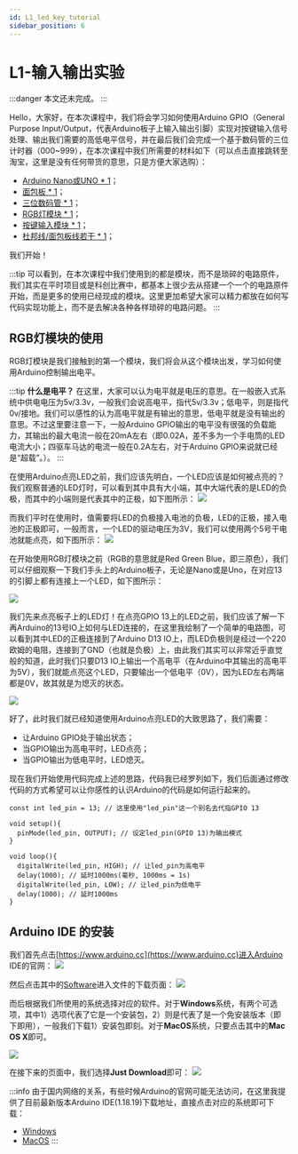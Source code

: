 ```yaml
---
id: L1_led_key_tutorial
sidebar_position: 6
---
```


# L1-输入输出实验

<!-- 标识符 -->
:::danger
本文还未完成。
:::

Hello，大家好，在本次课程中，我们将会学习如何使用Arduino GPIO（General Purpose Input/Output，代表Arduino板子上输入输出引脚）实现对按键输入信号处理、输出我们需要的高低电平信号，并在最后我们会完成一个基于数码管的三位计时器（000~999），在本次课程中我们所需要的材料如下（可以点击直接跳转至淘宝，这里是没有任何带货的意思，只是方便大家选购）：

- [Arduino Nano或UNO * 1](https://item.taobao.com/item.htm?id=677378335092)；
- [面包板 * 1](https://item.taobao.com/item.htm?id=522572405070)；
- [三位数码管 * 1](https://item.taobao.com/item.htm?id=617218844322)；
- [RGB灯模块 * 1](https://item.taobao.com/item.htm?id=585201123177)；
- [按键输入模块 * 1](https://item.taobao.com/item.htm?id=564674095028)；
- [杜邦线/面包板线若干 * 1](https://item.taobao.com/item.htm?id=522572825997)；

我们开始！

:::tip
可以看到，在本次课程中我们使用到的都是模块，而不是琐碎的电路原件，我们其实在平时项目或是科创比赛中，都基本上很少去从搭建一个一个的电路原件开始，而是更多的使用已经现成的模块。这里更加希望大家可以精力都放在如何写代码实现功能上，而不是去解决各种各样琐碎的电路问题。
:::

## RGB灯模块的使用

RGB灯模块是我们接触到的第一个模块，我们将会从这个模块出发，学习如何使用Arduino控制输出电平。

:::tip
**什么是电平？**
在这里，大家可以认为电平就是电压的意思。在一般嵌入式系统中供电电压为5v/3.3v，一般我们会说高电平，指代5v/3.3v；低电平，则是指代0v/接地。我们可以感性的认为高电平就是有输出的意思，低电平就是没有输出的意思。不过这里要注意一下，一般Arduino GPIO输出的电平没有很强的负载能力，其输出的最大电流一般在20mA左右（即0.02A，差不多为一个手电筒的LED电流大小；四驱车马达的电流一般在0.2A左右，对于Arduino GPIO来说就已经是“超载”。）。
:::

在使用Arduino点亮LED之前，我们应该先明白，一个LED应该是如何被点亮的？我们观察普通的LED灯时，可以看到其中具有大小端，其中大端代表的是LED的负极，而其中的小端则是代表其中的正极，如下图所示：
![](https://dedemaker-1255717351.cos.ap-nanjing.myqcloud.com/20220719234843.png)

而我们平时在使用时，值需要将LED的负极接入电池的负极，LED的正极，接入电池的正极即可，一般而言，一个LED的驱动电压为3V，我们可以使用两个5号干电池就能点亮，如下图所示：
![](https://dedemaker-1255717351.cos.ap-nanjing.myqcloud.com/20220719234740.png)


在开始使用RGB灯模块之前（RGB的意思就是Red Green Blue，即三原色），我们可以仔细观察一下我们手头上的Arduino板子，无论是Nano或是Uno，在对应13的引脚上都有连接上一个LED，如下图所示：

![](https://dedemaker-1255717351.cos.ap-nanjing.myqcloud.com/20220719234927.png)

我们先来点亮板子上的LED灯！在点亮GPIO 13上的LED之前，我们应该了解一下再Arduino的13号IO上如何与LED连接的，在这里我绘制了一个简单的电路图，可以看到其中LED的正极连接到了Arduino D13 IO上，而LED负极则是经过一个220欧姆的电阻，连接到了GND（也就是负极）上，由此我们其实可以非常近乎直觉般的知道，此时我们只要D13 IO上输出一个高电平（在Arduino中其输出的高电平为5V），我们就能点亮这个LED，只要输出一个低电平（0V），因为LED左右两端都是0V，故其就是为熄灭的状态。

![](https://dedemaker-1255717351.cos.ap-nanjing.myqcloud.com/20220720001155.png)

好了，此时我们就已经知道使用Arduino点亮LED的大致思路了，我们需要：
- 让Arduino GPIO处于输出状态；
- 当GPIO输出为高电平时，LED点亮；
- 当GPIO输出为低电平时，LED熄灭。

现在我们开始使用代码完成上述的思路，代码我已经罗列如下，我们后面通过修改代码的方式希望可以让你感性的认识Arduino的代码是如何运行起来的。

```arduino
const int led_pin = 13; // 这里使用"led_pin"这一个别名去代指GPIO 13

void setup(){
  pinMode(led_pin, OUTPUT); // 设定led_pin(GPIO 13)为输出模式
}

void loop(){
  digitalWrite(led_pin, HIGH); // 让led_pin为高电平
  delay(1000); // 延时1000ms(毫秒, 1000ms = 1s)
  digitalWrite(led_pin, LOW); // 让led_pin为低电平
  delay(1000); // 延时1000ms
}
```

## Arduino IDE 的安装
我们首先点击[https://www.arduino.cc](https://www.arduino.cc)进入Arduino IDE的官网：
![](https://dedemaker-1255717351.cos.ap-nanjing.myqcloud.com/Xnip2022-07-19_10-46-31.png)

然后点击其中的[Software](https://www.arduino.cc/en/software)进入文件的下载页面：
![](https://dedemaker-1255717351.cos.ap-nanjing.myqcloud.com/Xnip2022-07-19_10-48-03.png)

而后根据我们所使用的系统选择对应的软件。对于**Windows**系统，有两个可选项，其中1）选项代表了它是一个安装包，2）则是代表了是一个免安装版本（即下即用），一般我们下载1）安装包即刻。对于**MacOS**系统，只要点击其中的**Mac OS X**即可。

![](https://dedemaker-1255717351.cos.ap-nanjing.myqcloud.com/20220719113533.png)

在接下来的页面中，我们选择**Just Download**即可：
![](https://dedemaker-1255717351.cos.ap-nanjing.myqcloud.com/Xnip2022-07-19_10-48-47.png)

:::info
由于国内网络的关系，有些时候Arduino的官网可能无法访问，在这里我提供了目前最新版本Arduino IDE(1.18.19)下载地址，直接点击对应的系统即可下载：
- [Windows](https://dedemaker-1255717351.cos.ap-nanjing.myqcloud.com/Arduino-1.8.19-Mac.zip)
- [MacOS](https://dedemaker-1255717351.cos.ap-nanjing.myqcloud.com/Arduino-1.8.19-Mac.zip)
:::